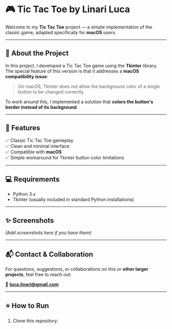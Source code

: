 # 🎮 Tic Tac Toe by Linari Luca

Welcome to my **Tic Tac Toe** project — a simple implementation of the classic game, adapted specifically for **macOS** users.

---

## 🧩 About the Project

In this project, I developed a Tic Tac Toe game using the **Tkinter** library.  
The special feature of this version is that it addresses a **macOS compatibility issue**:  
> On macOS, Tkinter does not allow the background color of a single button to be changed correctly.

To work around this, I implemented a solution that **colors the button's border instead of its background**.

---

## 🚀 Features

✅ Classic Tic Tac Toe gameplay  
✅ Clean and minimal interface  
✅ Compatible with **macOS**  
✅ Simple workaround for Tkinter button color limitations  

---

## 💻 Requirements

- Python 3.x
- Tkinter (usually included in standard Python installations)

---

## ✨ Screenshots

*(Add screenshots here if you have them)*

---

## 📬 Contact & Collaboration

For questions, suggestions, or collaborations on this or **other larger projects**, feel free to reach out:

📧 **luca.linari@gmail.com**

---

## ⭐️ How to Run

1. Clone this repository:
